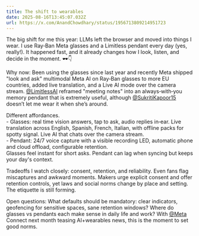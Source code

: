 ```yaml
---
title: The shift to wearables
date: 2025-08-16T13:45:07.032Z
url: https://x.com/AnandChowdhary/status/1956713809214951723
---
```


The big shift for me this year: LLMs left the browser and moved into things I wear. I use Ray‑Ban Meta glasses and a Limitless pendant every day (yes, really!). It happened fast, and it already changes how I look, listen, and decide in the moment. 🕶️👇  
  
Why now: Been using the glasses since last year and recently Meta shipped "look and ask" multimodal Meta AI on Ray‑Ban glasses to more EU countries, added live translation, and a Live AI mode over the camera stream. [@LimitlessAI](https://x.com/LimitlessAI) reframed "meeting notes" into an always‑with‑you memory pendant that is extremely useful, although [@SukritiKapoor15](https://x.com/SukritiKapoor15) doesn’t let me wear it when she’s around.  
  
Different affordances.  
\- Glasses: real time vision answers, tap to ask, audio replies in‑ear. Live translation across English, Spanish, French, Italian, with offline packs for spotty signal. Live AI that chats over the camera stream.  
\- Pendant: 24/7 voice capture with a visible recording LED, automatic phone and cloud offload, configurable retention.  
Glasses feel instant for short asks. Pendant can lag when syncing but keeps your day's context.  
  
Tradeoffs I watch closely: consent, retention, and reliability. Even fans flag miscaptures and awkward moments. Makers urge explicit consent and offer retention controls, yet laws and social norms change by place and setting. The etiquette is still forming.  
  
Open questions: What defaults should be mandatory: clear indicators, geofencing for sensitive spaces, sane retention windows? Where do glasses vs pendants each make sense in daily life and work? With [@Meta](https://x.com/Meta) Connect next month teasing AI+wearables news, this is the moment to set good norms.

